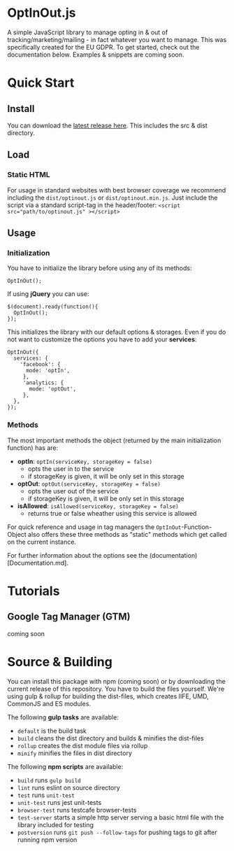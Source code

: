 # OptInOut.js

A simple JavaScript library to manage opting in & out of tracking/marketing/mailing - in fact whatever you want to manage. This was specifically created for the EU GDPR. 
To get started, check out the documentation below. Examples & snippets are coming soon.
# Quick Start
## Install
You can download the [latest release here](https://gitlab.com/optinout/optinout.js/tags).  This includes the src & dist directory. 
## Load
### Static HTML
For usage in standard websites with best browser coverage we recommend including the `dist/optinout.js` or `dist/optinout.min.js`.
Just include the script via a standard script-tag in the header/footer: 
`<script src="path/to/optinout.js" ></script>`
## Usage
### Initialization
You have to initialize the library before using any of its methods: 

    OptInOut(); 
    
If using **jQuery** you can use: 

    $(document).ready(function(){
      OptInOut();
    });

This initializes the library with our default options & storages. Even if you do not want to customize the options you have to add your **services**: 

    OptInOut({
	  services: {
	    'facebook': {
	      mode: 'optIn',
		 }, 
		 'analytics: {
		   mode: 'optOut',
		 },
	  },
    });
### Methods
The most important methods the object (returned by the main initialization function) has are:

 - **optIn**: `optIn(serviceKey, storageKey = false)`
	- opts the user in to the service
	- if storageKey is given, it will be only set in this storage
 - **optOut**: `optOut(serviceKey, storageKey = false)`
	- opts the user out of the service
	- if storageKey is given, it will be only set in this storage
 - **isAllowed**: `isAllowed(serviceKey, storageKey = false)`
	- returns true or false wheather using this service is allowed

For quick reference and usage in tag managers the `OptInOut`-Function-Object also offers these three methods as "static" methods which get called on the current instance.

For further information about the options see the (documentation)[Documentation.md].

# Tutorials
## Google Tag Manager (GTM)
coming soon

# Source & Building
You can install this package with npm (coming soon) or by downloading the current release of this repository. You have to build the files yourself. We're using gulp & rollup for building the dist-files, which creates IIFE, UMD, CommonJS and ES modules.

The following **gulp tasks** are available: 

 - `default` is the build task
 - `build` cleans the dist directory and builds & minifies the dist-files
 - `rollup` creates the dist module files via rollup
 - `minify` minifies the files in dist directory

The following **npm scripts** are available: 

 - `build` runs `gulp build`
 - `lint` runs eslint on source directory
 - `test` runs `unit-test`
 - `unit-test` runs jest unit-tests
 - `browser-test` runs testcafe browser-tests
 - `test-server` starts a simple http server serving a basic html file with the library included for testing
 - `postversion` runs `git push --follow-tags` for pushing tags to git after running npm version